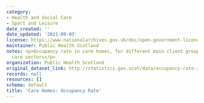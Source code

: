 ```yaml
---
category:
- Health and Social Care
- Sport and Leisure
date_created: ''
date_updated: '2021-09-03'
license: https://www.nationalarchives.gov.uk/doc/open-government-licence/version/3/
maintainer: Public Health Scotland
notes: <p>Occupancy rate in care homes, for different main client groups and across
  care sectors</p>
organization: Public Health Scotland
original_dataset_link: http://statistics.gov.scot/data/occupancy-rate-in-care-homes
records: null
resources: []
schema: default
title: 'Care Homes: Occupancy Rate'
---
```

